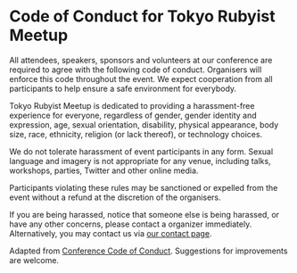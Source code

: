 # Code of Conduct for Tokyo Rubyist Meetup

All attendees, speakers, sponsors and volunteers at our conference are required to agree with the following code of conduct. Organisers will enforce this code throughout the event. We expect cooperation from all participants to help ensure a safe environment for everybody.

Tokyo Rubyist Meetup is dedicated to providing a harassment-free experience for everyone, regardless of gender, gender identity and expression, age, sexual orientation, disability, physical appearance, body size, race, ethnicity, religion (or lack thereof), or technology choices. 

We do not tolerate harassment of event participants in any form. Sexual language and imagery is not appropriate for any venue, including talks, workshops, parties, Twitter and other online media. 

Participants violating these rules may be sanctioned or expelled from the event without a refund at the discretion of the organisers.

If you are being harassed, notice that someone else is being harassed, or have any other concerns, please contact a organizer immediately. Alternatively, you may contact us via [our contact page](https://trbmeetup.doorkeeper.jp/contact/new).

Adapted from [Conference Code of Conduct](https://confcodeofconduct.com/). Suggestions for improvements are welcome.
